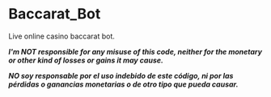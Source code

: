 # Baccarat_Bot
Live online casino baccarat bot.

***I'm NOT responsible for any misuse of this code, neither for the monetary or other kind of losses or gains it may cause.***

***NO soy responsable por el uso indebido de este código, ni por las pérdidas o ganancias monetarias o de otro tipo que pueda causar.***
